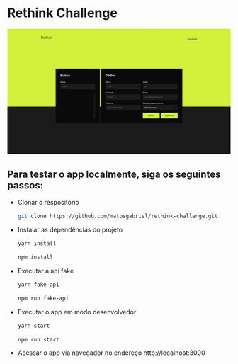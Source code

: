 # Rethink Challenge

<div align='center'>
  <img src='./github_assets/web-preview.png' alt='preview-web'>
</div>

## Para testar o app localmente, siga os seguintes passos:

- Clonar o respositório
  ```bash
  git clone https://github.com/matosgabriel/rethink-challenge.git
  ```
- Instalar as dependências do projeto
  ```bash
  yarn install
  ```
  ```bash
  npm install
  ```
- Executar a api fake
  ```bash
  yarn fake-api
  ```
  ```bash
  npm run fake-api
  ```
- Executar o app em modo desenvolvedor
  ```bash
  yarn start
  ```
  ```bash
  npm run start
  ```
- Acessar o app via navegador no endereço http://localhost:3000
